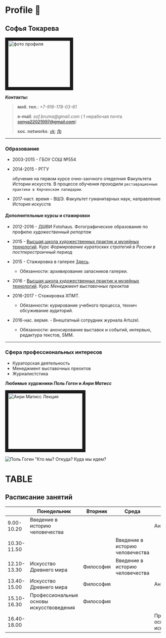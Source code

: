 Profile :cherry_blossom:
===
Софья Токарева
---
<img src="https://pp.userapi.com/c605926/v605926620/1f46/qI9TeLfHyeU.jpg" 
alt="фото профиля" width="200" height="150" border="10" />

*__Контакты:__*

>**моб. тел.**: *+7-916-178-03-61*
>
>__e-mail__: _sof.bruma@gmail.com_ ( **!** нерабочая почта ~~sonya22021997@gmail.com~~)
>
>**soc. networks**: *[vk](https://vk.com/sonya_tokareva "VKpage");
>[fb](https://www.facebook.com/profile.php?id=100004355915887 "FBpage")*
***
### Образование
- 2003-2015 - ГБОУ СОШ №554
- 2014-2015 - РГГУ 

   обучение на первом курсе очно-заочного отеделния Факультета Истории искусств. В процессе обучения проходили `реставрационные практики в Керченском лапидарии`. 
- 2017-наст. время - ВШЭ. Факультет гуманитарных наук, направление История искусств

#### Дополнительные курсы и стажировки
* 2012-2016 - ДШВИ Fotohaus. Фотографическое образование по профилю *художественный репортаж*
* 2015 - [Высшая школа художественных практик и музейных технологий](http://realskill.ru/ "ХПМТ"). Курс *Формирование куратоских стратегий в России в постперестроичный период*
* 2015 - Стажировка в галерее [Здесь](http://zdes.gallery/ "zdes.gallery"). 

    * Обязанности: архивирование запасников галереи. 
* 2016 - [Высшая школа художественных практик и музейных технологий](http://realskill.ru/ "ХПМТ"). Курс *Менеджмент выставочных преоктов*
* 2016-2017 - Стажировка ХПМТ. 

    * Обязанности: курирование учебного процесса, технич обсуживание аудиторий. 
* 2016-нас. вермя. - Внештатный сотрудник журнала Artuzel. 

    * Обязанности: анонсирование выставок и событий, интервью, редактура текстов, SMM.
***
### Сфера профессиональных интересов
+ Кураторская деятельность
+ Менеджмент выставочных преоктов
+ Журналистстика

__Любимые художники *Поль Гоген* и *Анри Матисс*__

<a href="http://www.youtube.com/watch?feature=player_embedded&v=HQ1ezFDjllA
" target="_blank"><img src="http://img.youtube.com/vi/HQ1ezFDjllA/0.jpg" 
alt="Анри Матисс Лекция" width="240" height="180" border="10" /></a>

![Поль Гоген "Кто мы? Откуда? Куда мы идем?](https://pp.userapi.com/c840722/v840722505/4b8e1/hp_GT_BbhHY.jpg "Поль Гоген")

TABLE
===
Расписание занятий
---

||Понедельник|Вторник|Среда|Четверг|Пятница|Суббота|
|---|---|---|---|---|---|---|
|9.00-10.20|Введение в историю человечества|||Английский язык|||
|10.30-11.50|||Введение в историю человечества||Искусство Древнего мира||
|12.10-13.30|Искусство Древнего мира|Философия|Введение в историю человечества||Искусство Древнего мира||
|13.40-15.00|Искусство Древнего мира|Философия||Английский язык|Цифровая грамотность||
|15.10-16.30|Профессиональные основы искусствоведения|Философия|||||
|16.40-18.00||||Профессиональные основы искусствоведения|Цифровая грамотность||
